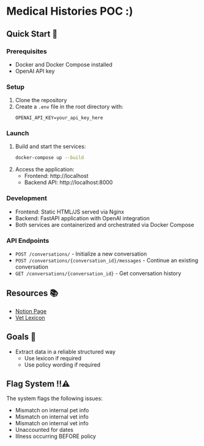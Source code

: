 # Medical Histories POC :)

## Quick Start 🚀

### Prerequisites
- Docker and Docker Compose installed
- OpenAI API key

### Setup
1. Clone the repository
2. Create a `.env` file in the root directory with:
   ```
   OPENAI_API_KEY=your_api_key_here
   ```

### Launch
1. Build and start the services:
   ```bash
   docker-compose up --build
   ```
2. Access the application:
   - Frontend: http://localhost
   - Backend API: http://localhost:8000

### Development
- Frontend: Static HTML/JS served via Nginx
- Backend: FastAPI application with OpenAI integration
- Both services are containerized and orchestrated via Docker Compose

### API Endpoints
- `POST /conversations/` - Initialize a new conversation
- `POST /conversations/{conversation_id}/messages` - Continue an existing conversation
- `GET /conversations/{conversation_id}` - Get conversation history

## Resources 📚

- [Notion Page](https://www.notion.so/waggel/Medical-History-Automation-Discovery-250f6406262c80d697cbc00be15fee34?source=copy_link)
- [Vet Lexicon](https://docs.google.com/spreadsheets/d/12CggC5YvgsNhHpTsuYx7n1i5DeiMdYQDdFnRuX7CWLM/edit?gid=0#gid=0)

## Goals 🎯

- Extract data in a reliable structured way
    - Use lexicon if required
    - Use policy wording if required

## Flag System ‼️⚠️
The system flags the following issues:
- Mismatch on internal pet info
- Mismatch on internal vet info
- Mismatch on internal vet info
- Unaccounted for dates
- Illness occurring BEFORE policy
